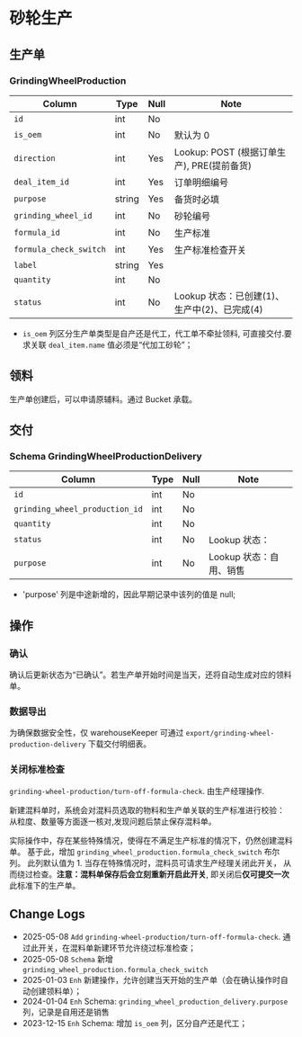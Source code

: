 # 砂轮生产

生产单
---------------------------------------------------------------------------

### GrindingWheelProduction
Column                              | Type      | Null | Note
------------------------------------|-----------|------|-------
`id`                                | int       | No   | 
`is_oem`                            | int       | No   | 默认为 0
`direction`                         | int       | Yes  | Lookup: POST (根据订单生产), PRE(提前备货) 
`deal_item_id`                      | int       | Yes  | 订单明细编号
`purpose`                           | string    | Yes  | 备货时必填
`grinding_wheel_id`                 | int       | No   | 砂轮编号
`formula_id`                        | int       | No   | 生产标准
`formula_check_switch`              | int       | Yes  | 生产标准检查开关
`label`                             | string    | Yes  | 
`quantity`                          | int       | No   | 
`status`                            | int       | No   | Lookup 状态：已创建(1)、生产中(2)、已完成(4)

- `is_oem` 列区分生产单类型是自产还是代工，代工单不牵扯领料,
   可直接交付.要求关联 `deal_item.name` 值必须是“代加工砂轮”；

领料
---------------------------------------------------------------------------
生产单创建后，可以申请原辅料。通过 Bucket 承载。

交付
---------------------------------------------------------------------------
### Schema GrindingWheelProductionDelivery
Column                              | Type      | Null | Note
------------------------------------|-----------|------|-------
`id`                                | int       | No   | 
`grinding_wheel_production_id`      | int       | No   | 
`quantity`                          | int       | No   |
`status`                            | int       | No   | Lookup 状态：
`purpose`                           | int       | No   | Lookup 状态：自用、销售

- 'purpose' 列是中途新增的，因此早期记录中该列的值是 null;

操作
---------------------------------------------------------------------------

### 确认
确认后更新状态为“已确认”。若生产单开始时间是当天，还将自动生成对应的领料单。

### 数据导出
为确保数据安全性，仅 warehouseKeeper 可通过 `export/grinding-wheel-production-delivery` 下载交付明细表。

### 关闭标准检查
`grinding-wheel-production/turn-off-formula-check`. 由生产经理操作.

新建混料单时，系统会对混料员选取的物料和生产单关联的生产标准进行校验：
从粒度、数量等方面逐一核对,发现问题后禁止保存混料单。

实际操作中，存在某些特殊情况，使得在不满足生产标准的情况下，仍然创建混料单。
基于此，增加 `grinding_wheel_production.formula_check_switch` 布尔列。
此列默认值为 1. 当存在特殊情况时，混料员可请求生产经理关闭此开关，
从而绕过检查。**注意：混料单保存后会立刻重新开启此开关**,
即关闭后**仅可提交一次**此标准下的生产单。

Change Logs
--------------------------------------------------------------------------
- 2025-05-08 `Add` `grinding-wheel-production/turn-off-formula-check`. 通过此开关，在混料单新建环节允许绕过标准检查；
- 2025-05-08 `Schema` 新增 `grinding_wheel_production.formula_check_switch`
- 2025-01-03 `Enh` 新建操作，允许创建当天开始的生产单（会在确认操作时自动创建领料单）；
- 2024-01-04 `Enh` Schema: `grinding_wheel_production_delivery.purpose` 列，记录是自用还是销售
- 2023-12-15 `Enh` Schema: 增加 `is_oem` 列，区分自产还是代工；
